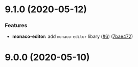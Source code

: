 # 9.1.0 (2020-05-12)


### Features

* **monaco-editor:** add `monaco-editor` libary ([#6](https://github.com/ng-util/ng-util/issues/6)) ([7bae472](https://github.com/ng-util/ng-util/commit/7bae4727a8bc83ae58e2bc11e68d0954d6b6b2c3))



# 9.0.0 (2020-05-10)



